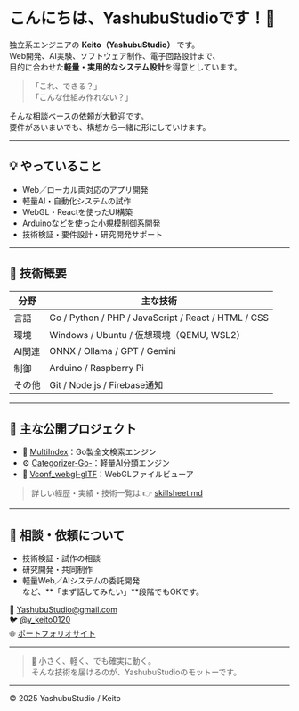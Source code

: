 # こんにちは、YashubuStudioです！👋

独立系エンジニアの **Keito（YashubuStudio）** です。  
Web開発、AI実験、ソフトウェア制作、電子回路設計まで、  
目的に合わせた**軽量・実用的なシステム設計**を得意としています。

> 「これ、できる？」  
> 「こんな仕組み作れない？」
  
そんな相談ベースの依頼が大歓迎です。  
要件があいまいでも、構想から一緒に形にしていけます。

---

## 💡 やっていること
- Web／ローカル両対応のアプリ開発  
- 軽量AI・自動化システムの試作  
- WebGL・Reactを使ったUI構築  
- Arduinoなどを使った小規模制御系開発  
- 技術検証・要件設計・研究開発サポート  

---

## 🧩 技術概要
| 分野 | 主な技術 |
|------|-----------|
| 言語 | Go / Python / PHP / JavaScript / React / HTML / CSS |
| 環境 | Windows / Ubuntu / 仮想環境（QEMU, WSL2） |
| AI関連 | ONNX / Ollama / GPT / Gemini |
| 制御 | Arduino / Raspberry Pi |
| その他 | Git / Node.js / Firebase通知 |

---

## 🚀 主な公開プロジェクト
- 🧭 [MultiIndex](https://hisuiyk.booth.pm/items/7214613)：Go製全文検索エンジン  
- ⚙️ [Categorizer-Go-](https://github.com/YashubuStudio/Categorizer-Go-)：軽量AI分類エンジン  
- 🎨 [Vconf_webgl-glTF](https://github.com/YashubuStudio/Vconf_webgl-glTF)：WebGLファイルビューア  

> 詳しい経歴・実績・技術一覧は 👉 [skillsheet.md](https://github.com/YashubuStudio/YashubuStudio/blob/main/skillsheet.md)

---

## 💬 相談・依頼について
- 技術検証・試作の相談  
- 研究開発・共同制作  
- 軽量Web／AIシステムの委託開発  
など、**「まず話してみたい」**段階でもOKです。

📧 [YashubuStudio@gmail.com](mailto:YashubuStudio@gmail.com)  
🐦 [@y_keito0120](https://twitter.com/y_keito0120)  
🌐 [ポートフォリオサイト](https://portfolio.yashubustudioetc.com/record/record.html)  

---

> 💭 小さく、軽く、でも確実に動く。  
> そんな技術を届けるのが、YashubuStudioのモットーです。

---

© 2025 YashubuStudio / Keito
